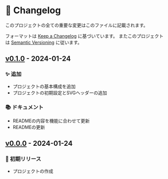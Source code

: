 # 📝 Changelog

このプロジェクトの全ての重要な変更はこのファイルに記載されます。

フォーマットは [Keep a Changelog](https://keepachangelog.com/ja/1.0.0/) に基づいています。
またこのプロジェクトは [Semantic Versioning](https://semver.org/lang/ja/) に従います。

## [v0.1.0] - 2024-01-24

### ✨ 追加
- プロジェクトの基本構成を追加
- プロジェクトの初期設定とSVGヘッダーの追加

### 📚 ドキュメント
- READMEの内容を機能に合わせて更新
- READMEの更新

## [v0.0.0] - 2024-01-24

### 🎉 初期リリース
- プロジェクトの作成

[v0.1.0]: https://github.com/username/source-sage-mcp-server/compare/v0.0.0...v0.1.0
[v0.0.0]: https://github.com/username/source-sage-mcp-server/releases/tag/v0.0.0
